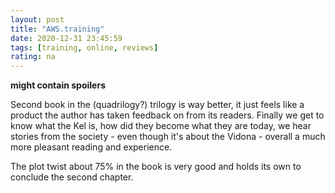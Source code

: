 ```yaml
---
layout: post
title: "AWS.training"
date: 2020-12-31 23:45:59
tags: [training, online, reviews]
rating: na
---
```


__might contain spoilers__

Second book in the (quadrilogy?) trilogy is way better, it just feels like a product the author has taken feedback on from its readers. Finally we get to know what the Kel is, how did they become what they are today, we hear stories from the society - even though it's about the Vidona - overall a much more pleasant reading and experience.

The plot twist about 75% in the book is very good and holds its own to conclude the second chapter.